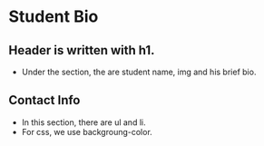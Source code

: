 
# Student Bio

## Header is written with h1.
* Under the section, the are student name, img and his brief bio.


## Contact Info
* In this section, there are ul and li.
* For css, we use backgroung-color.
